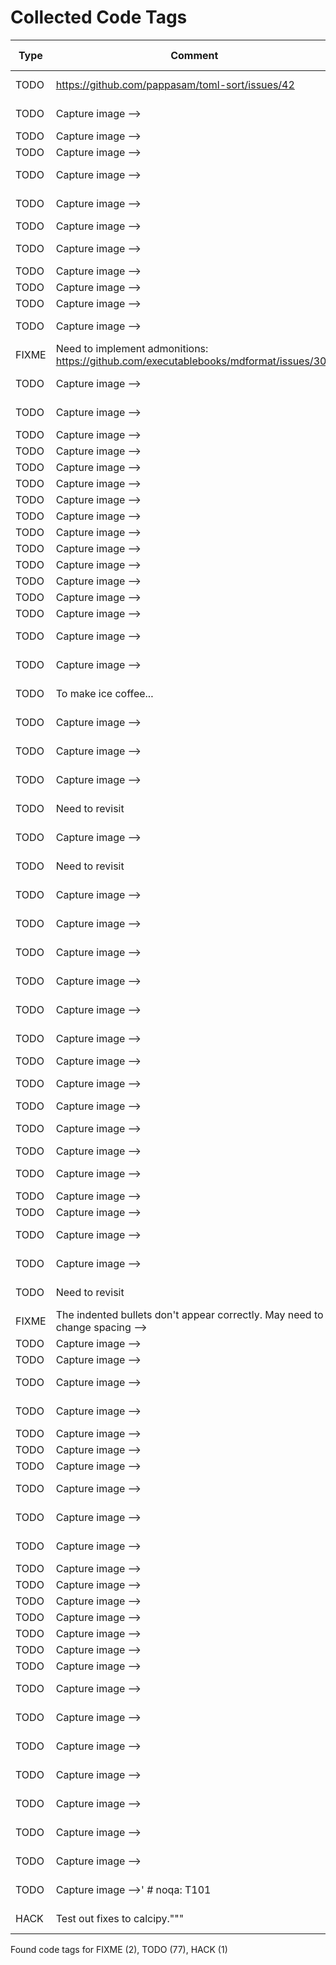 # Collected Code Tags

| Type   | Comment                                                                                                                                                    | Last Edit   | Source File                                                                                                                                                                                                                  |
|--------|------------------------------------------------------------------------------------------------------------------------------------------------------------|-------------|------------------------------------------------------------------------------------------------------------------------------------------------------------------------------------------------------------------------------|
| TODO   | https://github.com/pappasam/toml-sort/issues/42                                                                                                            | 2023-02-26  | [.pre-commit-config.yaml:74](https://github.com/KyleKing/recipes/blame/d7cf622daf5550db5fb8501d379de6ac8269f360/.pre-commit-config.yaml#L73)                                                                                 |
| TODO   | Capture image -->                                                                                                                                          | 2021-06-06  | [_recipe_template.md:13](https://github.com/KyleKing/recipes/blame/2f5f04155f293e8b8a4a6f94c895f9a199038045/_recipe_template.md#L10)                                                                                         |
| TODO   | Capture image -->                                                    |                                                                                     | 2021-10-26  | [docs/bread/__TOC.md:5](https://github.com/KyleKing/recipes/blame/46e6db7083ad3b0a608b1b82502ebedb3e66cdec/docs/bread/__TOC.md#L5)                                                                                           |
| TODO   | Capture image -->                                                    |                                                                                     | 2021-10-26  | [docs/bread/__TOC.md:7](https://github.com/KyleKing/recipes/blame/46e6db7083ad3b0a608b1b82502ebedb3e66cdec/docs/bread/__TOC.md#L7)                                                                                           |
| TODO   | Capture image -->                                                                                                                                          | 2021-03-06  | [docs/bread/base_recipe_for_no_knead_bread.md:15](https://github.com/KyleKing/recipes/blame/8d9479ad6e049e761e5ad6a0cb8214d50c9b82d6/docs/bread/base_recipe_for_no_knead_bread.md#L16)                                       |
| TODO   | Capture image -->                                                                                                                                          | 2021-10-13  | [docs/bread/pretzels.md:13](https://github.com/KyleKing/recipes/blame/d5a88aa3d80486c6c9b1362019669555740e3326/docs/bread/pretzels.md#L10)                                                                                   |
| TODO   | Capture image -->                                                                                                                                        | | 2021-10-26  | [docs/breakfast/__TOC.md:9](https://github.com/KyleKing/recipes/blame/46e6db7083ad3b0a608b1b82502ebedb3e66cdec/docs/breakfast/__TOC.md#L11)                                                                                  |
| TODO   | Capture image -->                                                                                                                                          | 2021-05-15  | [docs/breakfast/hash.md:13](https://github.com/KyleKing/recipes/blame/1d45449107e86f3843a3051a6e3a4d43b060cea4/docs/breakfast/hash.md#L14)                                                                                   |
| TODO   | Capture image -->                                                                                                            |                             | 2021-10-26  | [docs/dessert/__TOC.md:6](https://github.com/KyleKing/recipes/blame/46e6db7083ad3b0a608b1b82502ebedb3e66cdec/docs/dessert/__TOC.md#L7)                                                                                       |
| TODO   | Capture image -->                                                                                                            |                             | 2021-10-26  | [docs/dessert/__TOC.md:17](https://github.com/KyleKing/recipes/blame/46e6db7083ad3b0a608b1b82502ebedb3e66cdec/docs/dessert/__TOC.md#L22)                                                                                     |
| TODO   | Capture image -->                                                                                                            |                             | 2021-10-26  | [docs/dessert/__TOC.md:28](https://github.com/KyleKing/recipes/blame/46e6db7083ad3b0a608b1b82502ebedb3e66cdec/docs/dessert/__TOC.md#L38)                                                                                     |
| TODO   | Capture image -->                                                                                                                                          | 2020-12-06  | [docs/dessert/baked_apples.md:15](https://github.com/KyleKing/recipes/blame/e948debd7fe852fd10eb0575278728252d027bad/docs/dessert/baked_apples.md#L16)                                                                       |
| FIXME  | Need to implement admonitions: https://github.com/executablebooks/mdformat/issues/309                                                                      | 2022-02-27  | [docs/dessert/chocolatines.md:36](https://github.com/KyleKing/recipes/blame/c17d66310b9f5d71e35530942f124df79c8fa500/docs/dessert/chocolatines.md#L36)                                                                       |
| TODO   | Capture image -->                                                                                                                                          | 2020-12-06  | [docs/dessert/collens_peanut_butter_bars.md:13](https://github.com/KyleKing/recipes/blame/e948debd7fe852fd10eb0575278728252d027bad/docs/dessert/collens_peanut_butter_bars.md#L14)                                           |
| TODO   | Capture image -->                                                                                                                                          | 2020-12-06  | [docs/dessert/pineapple_upside_down_cake.md:15](https://github.com/KyleKing/recipes/blame/e948debd7fe852fd10eb0575278728252d027bad/docs/dessert/pineapple_upside_down_cake.md#L16)                                           |
| TODO   | Capture image -->                                                                |                                                                         | 2022-10-21  | [docs/drinks/__TOC.md:5](https://github.com/KyleKing/recipes/blame/42aa33a5156ff447363f99491340985224f8d15a/docs/drinks/__TOC.md#L5)                                                                                         |
| TODO   | Capture image -->                                                                |                                                                         | 2022-10-21  | [docs/drinks/__TOC.md:6](https://github.com/KyleKing/recipes/blame/42aa33a5156ff447363f99491340985224f8d15a/docs/drinks/__TOC.md#L6)                                                                                         |
| TODO   | Capture image -->                                                                |                                                                         | 2022-10-21  | [docs/drinks/__TOC.md:8](https://github.com/KyleKing/recipes/blame/42aa33a5156ff447363f99491340985224f8d15a/docs/drinks/__TOC.md#L8)                                                                                         |
| TODO   | Capture image -->                                                                |                                                                         | 2022-10-21  | [docs/drinks/__TOC.md:10](https://github.com/KyleKing/recipes/blame/42aa33a5156ff447363f99491340985224f8d15a/docs/drinks/__TOC.md#L10)                                                                                       |
| TODO   | Capture image -->                                                                |                                                                         | 2022-10-21  | [docs/drinks/__TOC.md:11](https://github.com/KyleKing/recipes/blame/42aa33a5156ff447363f99491340985224f8d15a/docs/drinks/__TOC.md#L11)                                                                                       |
| TODO   | Capture image -->                                                                |                                                                         | 2022-10-21  | [docs/drinks/__TOC.md:12](https://github.com/KyleKing/recipes/blame/42aa33a5156ff447363f99491340985224f8d15a/docs/drinks/__TOC.md#L12)                                                                                       |
| TODO   | Capture image -->                                                                |                                                                         | 2022-10-21  | [docs/drinks/__TOC.md:13](https://github.com/KyleKing/recipes/blame/42aa33a5156ff447363f99491340985224f8d15a/docs/drinks/__TOC.md#L13)                                                                                       |
| TODO   | Capture image -->                                                                |                                                                         | 2022-10-21  | [docs/drinks/__TOC.md:14](https://github.com/KyleKing/recipes/blame/42aa33a5156ff447363f99491340985224f8d15a/docs/drinks/__TOC.md#L14)                                                                                       |
| TODO   | Capture image -->                                                                |                                                                         | 2022-10-21  | [docs/drinks/__TOC.md:15](https://github.com/KyleKing/recipes/blame/42aa33a5156ff447363f99491340985224f8d15a/docs/drinks/__TOC.md#L15)                                                                                       |
| TODO   | Capture image -->                                                                |                                                                         | 2022-10-21  | [docs/drinks/__TOC.md:17](https://github.com/KyleKing/recipes/blame/42aa33a5156ff447363f99491340985224f8d15a/docs/drinks/__TOC.md#L17)                                                                                       |
| TODO   | Capture image -->                                                                |                                                                         | 2022-10-21  | [docs/drinks/__TOC.md:19](https://github.com/KyleKing/recipes/blame/42aa33a5156ff447363f99491340985224f8d15a/docs/drinks/__TOC.md#L19)                                                                                       |
| TODO   | Capture image -->                                                                |                                                                         | 2022-10-21  | [docs/drinks/__TOC.md:22](https://github.com/KyleKing/recipes/blame/42aa33a5156ff447363f99491340985224f8d15a/docs/drinks/__TOC.md#L22)                                                                                       |
| TODO   | Capture image -->                                                                                                                                          | 2020-12-06  | [docs/drinks/between_the_sheets.md:11](https://github.com/KyleKing/recipes/blame/e948debd7fe852fd10eb0575278728252d027bad/docs/drinks/between_the_sheets.md#L14)                                                             |
| TODO   | Capture image -->                                                                                                                                          | 2020-12-06  | [docs/drinks/chilly_chile_paloma.md:13](https://github.com/KyleKing/recipes/blame/e948debd7fe852fd10eb0575278728252d027bad/docs/drinks/chilly_chile_paloma.md#L16)                                                           |
| TODO   | To make ice coffee...                                                                                                                                      | 2022-02-20  | [docs/drinks/coffee.md:29](https://github.com/KyleKing/recipes/blame/7308849bf0d83ec329a3f1cf4f38b58401992e8c/docs/drinks/coffee.md#L29)                                                                                     |
| TODO   | Capture image -->                                                                                                                                          | 2021-01-17  | [docs/drinks/eggnog.md:13](https://github.com/KyleKing/recipes/blame/d3efdf41b90b163fbc58c10290088faf4eb21173/docs/drinks/eggnog.md#L14)                                                                                     |
| TODO   | Capture image -->                                                                                                                                          | 2021-05-16  | [docs/drinks/mock-a-rita.md:13](https://github.com/KyleKing/recipes/blame/ab60a24d31738a63c6c864a175e4507bc7807f5c/docs/drinks/mock-a-rita.md#L14)                                                                           |
| TODO   | Capture image -->                                                                                                                                          | 2020-12-06  | [docs/drinks/pina_colada.md:15](https://github.com/KyleKing/recipes/blame/e948debd7fe852fd10eb0575278728252d027bad/docs/drinks/pina_colada.md#L16)                                                                           |
| TODO   | Need to revisit                                                                                                                                            | 2023-01-12  | [docs/drinks/pina_colada.md:34](https://github.com/KyleKing/recipes/blame/0507b8c93009404ccd2220b5169f2755b41ba8ae/docs/drinks/pina_colada.md#L34)                                                                           |
| TODO   | Capture image -->                                                                                                                                          | 2020-12-06  | [docs/drinks/pina_con_lima.md:15](https://github.com/KyleKing/recipes/blame/e948debd7fe852fd10eb0575278728252d027bad/docs/drinks/pina_con_lima.md#L16)                                                                       |
| TODO   | Need to revisit                                                                                                                                            | 2023-01-12  | [docs/drinks/pina_con_lima.md:34](https://github.com/KyleKing/recipes/blame/0507b8c93009404ccd2220b5169f2755b41ba8ae/docs/drinks/pina_con_lima.md#L34)                                                                       |
| TODO   | Capture image -->                                                                                                                                          | 2021-02-26  | [docs/drinks/sidecar.md:13](https://github.com/KyleKing/recipes/blame/6b8fa7a06302c6c3d832b5d730a6fea82234cdde/docs/drinks/sidecar.md#L14)                                                                                   |
| TODO   | Capture image -->                                                                                                                                          | 2020-12-06  | [docs/drinks/simple_syrup.md:13](https://github.com/KyleKing/recipes/blame/e948debd7fe852fd10eb0575278728252d027bad/docs/drinks/simple_syrup.md#L14)                                                                         |
| TODO   | Capture image -->                                                                                                                                          | 2022-02-20  | [docs/drinks/spice_75.md:13](https://github.com/KyleKing/recipes/blame/d0fb00741059e2f4ce679651500657de2f534c0d/docs/drinks/spice_75.md#L10)                                                                                 |
| TODO   | Capture image -->                                                                                                                                          | 2021-01-13  | [docs/drinks/spicy_watermelon_margarita.md:11](https://github.com/KyleKing/recipes/blame/043d0c178ea20ae3561327524a34c912ab72c06d/docs/drinks/spicy_watermelon_margarita.md#L12)                                             |
| TODO   | Capture image -->                                                                                                                                          | 2022-02-18  | [docs/drinks/strawberry_whiskey_smash.md:13](https://github.com/KyleKing/recipes/blame/a3fc708a22d497b4d5e204e542154c052d7e3f49/docs/drinks/strawberry_whiskey_smash.md#L10)                                                 |
| TODO   | Capture image -->                                                                                                                                          | 2022-01-15  | [docs/drinks/winter_whiskey_sour.md:13](https://github.com/KyleKing/recipes/blame/7c4664a8053c6f11a21640d04846db75c6c8cd16/docs/drinks/winter_whiskey_sour.md#L10)                                                           |
| TODO   | Capture image -->                                                                                                        |                                 | 2021-10-26  | [docs/meals/__TOC.md:12](https://github.com/KyleKing/recipes/blame/46e6db7083ad3b0a608b1b82502ebedb3e66cdec/docs/meals/__TOC.md#L12)                                                                                         |
| TODO   | Capture image -->                                                                                                                                          | 2020-12-06  | [docs/meals/oven-baked_sausage.md:15](https://github.com/KyleKing/recipes/blame/37e530b8bd978ab3d5f92326044dc04a13586ce8/docs/meals/oven-baked_sausage.md#L16)                                                               |
| TODO   | Capture image -->                                                                                                                    |                     | 2021-12-02  | [docs/pasta/__TOC.md:6](https://github.com/KyleKing/recipes/blame/f2f17a940327a9e4aab2cda4be0602f65bee2fc2/docs/pasta/__TOC.md#L8)                                                                                           |
| TODO   | Capture image -->                                                                                                                                          | 2020-12-06  | [docs/pasta/classic_pasta_and_mushrooms.md:15](https://github.com/KyleKing/recipes/blame/e948debd7fe852fd10eb0575278728252d027bad/docs/pasta/classic_pasta_and_mushrooms.md#L16)                                             |
| TODO   | Capture image -->                                                                                      |                                                   | 2022-10-21  | [docs/poultry/__TOC.md:6](https://github.com/KyleKing/recipes/blame/42aa33a5156ff447363f99491340985224f8d15a/docs/poultry/__TOC.md#L6)                                                                                       |
| TODO   | Capture image -->                                                                                                                                          | 2020-12-06  | [docs/poultry/chicken_shawarma.md:13](https://github.com/KyleKing/recipes/blame/e948debd7fe852fd10eb0575278728252d027bad/docs/poultry/chicken_shawarma.md#L16)                                                               |
| TODO   | Capture image -->                                                                  |                                                                       | 2022-01-05  | [docs/seafood/__TOC.md:8](https://github.com/KyleKing/recipes/blame/320a1a5f3ff54016bd04a01fa965c94c2215229d/docs/seafood/__TOC.md#L9)                                                                                       |
| TODO   | Capture image -->                                                                  |                                                                       | 2022-03-10  | [docs/seafood/__TOC.md:12](https://github.com/KyleKing/recipes/blame/663aded781cc1d9f9e104ed1a3e44990bb053796/docs/seafood/__TOC.md#L13)                                                                                     |
| TODO   | Capture image -->                                                                                                                                          | 2020-12-06  | [docs/seafood/oven_baked_fish_with_tomatoes.md:15](https://github.com/KyleKing/recipes/blame/e948debd7fe852fd10eb0575278728252d027bad/docs/seafood/oven_baked_fish_with_tomatoes.md#L16)                                     |
| TODO   | Capture image -->                                                                                                                                          | 2022-03-10  | [docs/seafood/spicy_salmon_roll_bowls.md:13](https://github.com/KyleKing/recipes/blame/663aded781cc1d9f9e104ed1a3e44990bb053796/docs/seafood/spicy_salmon_roll_bowls.md#L13)                                                 |
| TODO   | Need to revisit                                                                                                                                            | 2023-01-12  | [docs/sides/emily_english_roasted_potatoes.md:36](https://github.com/KyleKing/recipes/blame/0507b8c93009404ccd2220b5169f2755b41ba8ae/docs/sides/emily_english_roasted_potatoes.md#L36)                                       |
| FIXME  | The indented bullets don't appear correctly. May need to change spacing -->                                                                                | 2022-09-15  | [docs/sides/hummus.md:19](https://github.com/KyleKing/recipes/blame/4033ab8e31206f15637e08d7fe642b5e937b0e9b/docs/sides/hummus.md#L19)                                                                                       |
| TODO   | Capture image -->                                                                                                            |                             | 2021-10-26  | [docs/soup/__TOC.md:6](https://github.com/KyleKing/recipes/blame/46e6db7083ad3b0a608b1b82502ebedb3e66cdec/docs/soup/__TOC.md#L7)                                                                                             |
| TODO   | Capture image -->                                                                                                            |                             | 2022-08-04  | [docs/soup/__TOC.md:12](https://github.com/KyleKing/recipes/blame/17e65736a9e72613976a92dee5fb7286e7079078/docs/soup/__TOC.md#L14)                                                                                           |
| TODO   | Capture image -->                                                                                                                                          | 2020-12-06  | [docs/soup/chicken_noodle_soup.md:13](https://github.com/KyleKing/recipes/blame/e948debd7fe852fd10eb0575278728252d027bad/docs/soup/chicken_noodle_soup.md#L14)                                                               |
| TODO   | Capture image -->                                                                                                                                          | 2022-04-21  | [docs/soup/lentil_soup.md:13](https://github.com/KyleKing/recipes/blame/b22f88e6c9554415e57da2329715aa2bd8285dfe/docs/soup/lentil_soup.md#L13)                                                                               |
| TODO   | Capture image -->                                                            |                                                                             | 2021-10-26  | [docs/sushi/__TOC.md:10](https://github.com/KyleKing/recipes/blame/46e6db7083ad3b0a608b1b82502ebedb3e66cdec/docs/sushi/__TOC.md#L10)                                                                                         |
| TODO   | Capture image -->                                                            |                                                                             | 2021-10-26  | [docs/sushi/__TOC.md:13](https://github.com/KyleKing/recipes/blame/46e6db7083ad3b0a608b1b82502ebedb3e66cdec/docs/sushi/__TOC.md#L13)                                                                                         |
| TODO   | Capture image -->                                                            |                                                                             | 2021-10-26  | [docs/sushi/__TOC.md:15](https://github.com/KyleKing/recipes/blame/46e6db7083ad3b0a608b1b82502ebedb3e66cdec/docs/sushi/__TOC.md#L15)                                                                                         |
| TODO   | Capture image -->                                                                                                                                          | 2020-12-06  | [docs/sushi/shrimp_and_avocado.md:13](https://github.com/KyleKing/recipes/blame/e948debd7fe852fd10eb0575278728252d027bad/docs/sushi/shrimp_and_avocado.md#L16)                                                               |
| TODO   | Capture image -->                                                                                                                                          | 2020-12-06  | [docs/sushi/smoked_salmon_nigiri.md:13](https://github.com/KyleKing/recipes/blame/e948debd7fe852fd10eb0575278728252d027bad/docs/sushi/smoked_salmon_nigiri.md#L16)                                                           |
| TODO   | Capture image -->                                                                                                                                          | 2020-12-06  | [docs/sushi/vegetable_rolls.md:11](https://github.com/KyleKing/recipes/blame/e948debd7fe852fd10eb0575278728252d027bad/docs/sushi/vegetable_rolls.md#L14)                                                                     |
| TODO   | Capture image -->                                                                                                  |                                       | 2022-08-04  | [docs/veggie/__TOC.md:8](https://github.com/KyleKing/recipes/blame/17e65736a9e72613976a92dee5fb7286e7079078/docs/veggie/__TOC.md#L10)                                                                                        |
| TODO   | Capture image -->                                                                                                  |                                       | 2021-10-26  | [docs/veggie/__TOC.md:13](https://github.com/KyleKing/recipes/blame/46e6db7083ad3b0a608b1b82502ebedb3e66cdec/docs/veggie/__TOC.md#L16)                                                                                       |
| TODO   | Capture image -->                                                                                                  |                                       | 2021-10-26  | [docs/veggie/__TOC.md:17](https://github.com/KyleKing/recipes/blame/46e6db7083ad3b0a608b1b82502ebedb3e66cdec/docs/veggie/__TOC.md#L20)                                                                                       |
| TODO   | Capture image -->                                                                                                  |                                       | 2021-10-26  | [docs/veggie/__TOC.md:18](https://github.com/KyleKing/recipes/blame/46e6db7083ad3b0a608b1b82502ebedb3e66cdec/docs/veggie/__TOC.md#L21)                                                                                       |
| TODO   | Capture image -->                                                                                                  |                                       | 2022-04-14  | [docs/veggie/__TOC.md:20](https://github.com/KyleKing/recipes/blame/ac05846f420851ce02a60d56852742469c1aae70/docs/veggie/__TOC.md#L24)                                                                                       |
| TODO   | Capture image -->                                                                                                  |                                       | 2021-10-26  | [docs/veggie/__TOC.md:21](https://github.com/KyleKing/recipes/blame/46e6db7083ad3b0a608b1b82502ebedb3e66cdec/docs/veggie/__TOC.md#L22)                                                                                       |
| TODO   | Capture image -->                                                                                                  |                                       | 2021-10-26  | [docs/veggie/__TOC.md:23](https://github.com/KyleKing/recipes/blame/46e6db7083ad3b0a608b1b82502ebedb3e66cdec/docs/veggie/__TOC.md#L25)                                                                                       |
| TODO   | Capture image -->                                                                                                                                          | 2022-05-30  | [docs/veggie/cauliflower_and_chickpea_masala.md:13](https://github.com/KyleKing/recipes/blame/023b712e93140089dc39e26d1b885a83d2016281/docs/veggie/cauliflower_and_chickpea_masala.md#L13)                                   |
| TODO   | Capture image -->                                                                                                                                          | 2020-12-06  | [docs/veggie/crispy_baked_sweet_potato_fries.md:13](https://github.com/KyleKing/recipes/blame/e948debd7fe852fd10eb0575278728252d027bad/docs/veggie/crispy_baked_sweet_potato_fries.md#L16)                                   |
| TODO   | Capture image -->                                                                                                                                          | 2020-12-06  | [docs/veggie/green_chile_mac.md:13](https://github.com/KyleKing/recipes/blame/e948debd7fe852fd10eb0575278728252d027bad/docs/veggie/green_chile_mac.md#L16)                                                                   |
| TODO   | Capture image -->                                                                                                                                          | 2020-12-06  | [docs/veggie/guacamole.md:13](https://github.com/KyleKing/recipes/blame/e948debd7fe852fd10eb0575278728252d027bad/docs/veggie/guacamole.md#L16)                                                                               |
| TODO   | Capture image -->                                                                                                                                          | 2022-04-14  | [docs/veggie/instant_pot_vegetarian_chili.md:13](https://github.com/KyleKing/recipes/blame/ac05846f420851ce02a60d56852742469c1aae70/docs/veggie/instant_pot_vegetarian_chili.md#L13)                                         |
| TODO   | Capture image -->                                                                                                                                          | 2020-12-06  | [docs/veggie/karens_roasted_veggie_bowls.md:11](https://github.com/KyleKing/recipes/blame/e948debd7fe852fd10eb0575278728252d027bad/docs/veggie/karens_roasted_veggie_bowls.md#L14)                                           |
| TODO   | Capture image -->                                                                                                                                          | 2020-12-06  | [docs/veggie/polenta_with_white_beans_and_italian_salsa_verde.md:13](https://github.com/KyleKing/recipes/blame/e948debd7fe852fd10eb0575278728252d027bad/docs/veggie/polenta_with_white_beans_and_italian_salsa_verde.md#L16) |
| TODO   | Capture image -->'  # noqa: T101                                                                                                                           | 2020-12-06  | [recipes/formatter.py:87](https://github.com/KyleKing/recipes/blame/e948debd7fe852fd10eb0575278728252d027bad/recipes/formatter.py#L63)                                                                                       |
| HACK   | Test out fixes to calcipy."""                                                                                                                              | 2023-04-05  | [recipes/tasks.py:71](https://github.com/KyleKing/recipes/blame/303c807e4cdbbc730f274712e4d25a70bcbee228/recipes/tasks.py#L71)                                                                                               |

Found code tags for FIXME (2), TODO (77), HACK (1)

<!-- calcipy_skip_tags -->

